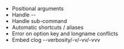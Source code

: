 - Positional arguments
- Handle -- 
- Handle sub-command
- Automatic shortcuts / aliases
- Error on option key and longname conflicts
- Embed clog --verbosity/-v/-vv/-vvv
